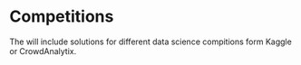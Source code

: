 # Competitions
The will include solutions for different data science compitions form Kaggle or CrowdAnalytix.
